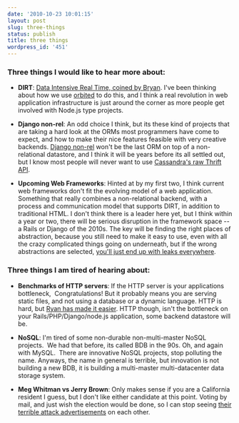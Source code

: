 ```yaml
---
date: '2010-10-23 10:01:15'
layout: post
slug: three-things
status: publish
title: three things
wordpress_id: '451'
---
```


### Three things I would like to hear more about:





  
  * **DIRT**: [Data Intensive Real Time, coined by Bryan](http://dtrace.org/blogs/bmc/2010/10/02/the-dirt-on-jsconf-eu-and-surge/).  I've been thinking about how we use [orbited](http://orbited.org/) to do this, and I think a real revolution in web application infrastructure is just around the corner as more people get involved with Node.js type projects.


  
  * **Django non-rel**: An odd choice I think, but its these kind of projects that are taking a hard look at the ORMs most programmers have come to expect, and how to make their nice features feasible with very creative backends.  [Django non-rel](http://www.allbuttonspressed.com/projects/django-nonrel) won't be the last ORM on top of a non-relational datastore, and I think it will be years before its all settled out, but I know most people will never want to use [Cassandra's raw Thrift API](http://wiki.apache.org/cassandra/API).


  
  * **Upcoming Web Frameworks**: Hinted at by my first two, I think current web frameworks don't fit the evolving model of a web application.  Something that really combines a non-relational backend, with a process and communication model that supports DIRT, in addition to traditional HTML.  I don't think there is a leader here yet, but I think within a year or two, there will be serious disruption in the framework space -- a Rails or Django of the 2010s.  The key will be finding the right places of abstraction, because you still need to make it easy to use, even with all the crazy complicated things going on underneath, but if the wrong abstractions are selected, [you'll just end up with leaks everywhere](http://en.wikipedia.org/wiki/Leaky_abstraction).






### Three things I am tired of hearing about:





	
  * **Benchmarks of HTTP servers**: If the HTTP server is your applications bottleneck,  Congratulations!  But it probably means you are serving static files, and not using a database or a dynamic language.  HTTP is hard, but [Ryan has made it easier](http://github.com/ry/http-parser).  HTTP though, isn't the bottleneck on your Rails/PHP/Django/node.js application, some backend datastore will be.


	
  * **NoSQL**: I'm tired of some non-durable non-multi-master NoSQL projects.  We had that before, its called BDB in the 90s. Oh, and again with MySQL.  There are innovative NoSQL projects, stop polluting the name. Anyways, the name in general is terrible, but innovation is not building a new BDB, it is building a multi-master multi-datacenter data storage system.


  
  * **Meg Whitman vs Jerry Brown**: Only makes sense if you are a California resident I guess, but I don't like either candidate at this point.  Voting by mail, and just wish the election would be done, so I can stop seeing [their terrible attack advertisements](http://www.neontommy.com/news/2010/10/puppet-or-parrot-which-one-are-you-voting-governor-california) on each other.



